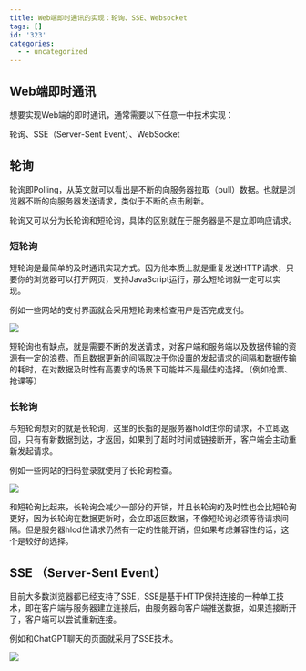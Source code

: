 ```yaml
---
title: Web端即时通讯的实现：轮询、SSE、Websocket
tags: []
id: '323'
categories:
  - - uncategorized
---
```


## Web端即时通讯

想要实现Web端的即时通讯，通常需要以下任意一中技术实现：

轮询、SSE（Server-Sent Event）、WebSocket

## 轮询

轮询即Polling，从英文就可以看出是不断的向服务器拉取（pull）数据。也就是浏览器不断的向服务器发送请求，类似于不断的点击刷新。

轮询又可以分为长轮询和短轮询，具体的区别就在于服务器是不是立即响应请求。

### 短轮询

短轮询是最简单的及时通讯实现方式。因为他本质上就是重复发送HTTP请求，只要你的浏览器可以打开网页，支持JavaScript运行，那么短轮询就一定可以实现。

例如一些网站的支付界面就会采用短轮询来检查用户是否完成支付。

![](https://blog.imwcr.cn/wp-content/uploads/2023/06/image.png)

短轮询也有缺点，就是需要不断的发送请求，对客户端和服务端以及数据传输的资源有一定的浪费。而且数据更新的间隔取决于你设置的发起请求的间隔和数据传输的耗时，在对数据及时性有高要求的场景下可能并不是最佳的选择。（例如抢票、抢课等）

### 长轮询

与短轮询想对的就是长轮询，这里的长指的是服务器hold住你的请求，不立即返回，只有有新数据到达，才返回，如果到了超时时间或链接断开，客户端会主动重新发起请求。

例如一些网站的扫码登录就使用了长轮询检查。

![](https://blog.imwcr.cn/wp-content/uploads/2023/06/image-1.png)

和短轮询比起来，长轮询会减少一部分的开销，并且长轮询的及时性也会比短轮询更好，因为长轮询在数据更新时，会立即返回数据，不像短轮询必须等待请求间隔。但是服务器hlod住请求仍然有一定的性能开销，但如果考虑兼容性的话，这个是较好的选择。

## SSE （Server-Sent Event）

目前大多数浏览器都已经支持了SSE，SSE是基于HTTP保持连接的一种单工技术，即在客户端与服务器建立连接后，由服务器向客户端推送数据，如果连接断开了，客户端可以尝试重新连接。

例如和ChatGPT聊天的页面就采用了SSE技术。

![](https://blog.imwcr.cn/wp-content/uploads/2023/06/image-2.png)